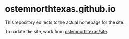 # ostemnorthtexas.github.io

This repository edirects to the actual homepage for the site.

To update the site, work from [ostemnorthtexas/site](https://github.com/ostemnorthtexas/site).
